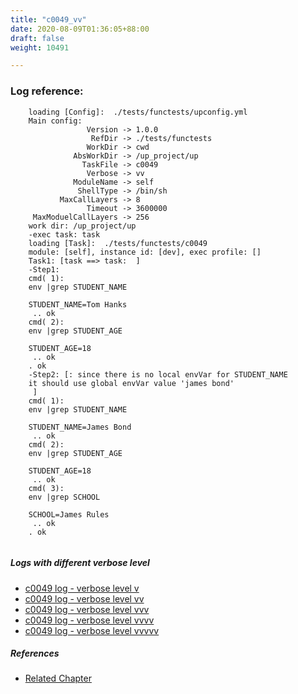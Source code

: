 ```yaml
---
title: "c0049_vv"
date: 2020-08-09T01:36:05+88:00
draft: false
weight: 10491

---
```


### Log reference: <no value>

```
    loading [Config]:  ./tests/functests/upconfig.yml
    Main config:
                 Version -> 1.0.0
                  RefDir -> ./tests/functests
                 WorkDir -> cwd
              AbsWorkDir -> /up_project/up
                TaskFile -> c0049
                 Verbose -> vv
              ModuleName -> self
               ShellType -> /bin/sh
           MaxCallLayers -> 8
                 Timeout -> 3600000
     MaxModuelCallLayers -> 256
    work dir: /up_project/up
    -exec task: task
    loading [Task]:  ./tests/functests/c0049
    module: [self], instance id: [dev], exec profile: []
    Task1: [task ==> task:  ]
    -Step1:
    cmd( 1):
    env |grep STUDENT_NAME
    
    STUDENT_NAME=Tom Hanks
     .. ok
    cmd( 2):
    env |grep STUDENT_AGE
    
    STUDENT_AGE=18
     .. ok
    . ok
    -Step2: [: since there is no local envVar for STUDENT_NAME
    it should use global envVar value 'james bond'
     ]
    cmd( 1):
    env |grep STUDENT_NAME
    
    STUDENT_NAME=James Bond
     .. ok
    cmd( 2):
    env |grep STUDENT_AGE
    
    STUDENT_AGE=18
     .. ok
    cmd( 3):
    env |grep SCHOOL
    
    SCHOOL=James Rules
     .. ok
    . ok
    
```

##### Logs with different verbose level
* [c0049 log - verbose level v](../../logs/c0049_v)
* [c0049 log - verbose level vv](../../logs/c0049_vv)
* [c0049 log - verbose level vvv](../../logs/c0049_vvv)
* [c0049 log - verbose level vvvv](../../logs/c0049_vvvv)
* [c0049 log - verbose level vvvvv](../../logs/c0049_vvvvv)

##### References
* [Related Chapter](../../env-vars/c0049)
